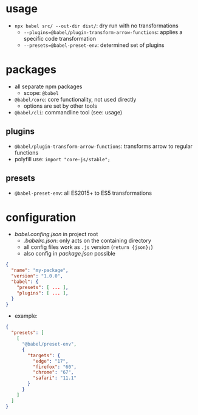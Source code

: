 # usage
- `npx babel src/ --out-dir dist/`: dry run with no transformations
  - `--plugins=@babel/plugin-transform-arrow-functions`: applies a specific code transformation
  - `--presets=@babel-preset-env`: determined set of plugins

# packages
- all separate npm packages
  - scope: `@babel`
- `@babel/core`: core functionality, not used directly
  - options are set by other tools
- `@babel/cli`: commandline tool (see: usage)

## plugins
- `@babel/plugin-transform-arrow-functions`: transforms arrow to regular functions
- polyfill use: `import "core-js/stable";`

## presets
- `@babel-preset-env`: all ES2015+ to ES5 transformations

# configuration
- *babel.confing.json* in project root
  - *.babelrc.json*: only acts on the containing directory
  - all config files work as `.js` version (`return {json};`)
  - also config in *package.json* possible
```json
{
  "name": "my-package",
  "version": "1.0.0",
  "babel": {
    "presets": [ ... ],
    "plugins": [ ... ],
  }
}
```
- example:
```json
{
  "presets": [
    [
      "@babel/preset-env",
      {
        "targets": {
          "edge": "17",
          "firefox": "60",
          "chrome": "67",
          "safari": "11.1"
        }
      }
    ]
  ]
}
```
